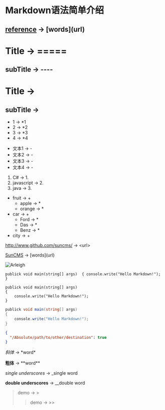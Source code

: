 Markdown语法简单介绍
===================

[reference](http://daringfireball.net/projects/markdown/syntax#em) -> \[words\](url)
-----

Title -> =====
========

subTitle  -> ----
----------

#  Title ->  # 

## subTitle -> ## 

* 1  -> *1
* 2  -> *2
* 3  -> *3
* 4  -> *4

- 文本1  -> -
- 文本2  -> -
- 文本3  -> -
- 文本4  -> -

1. C#  -> 1.
2. javascript  -> 2.
3. java  -> 3.

+ fruit -> +
    * apple -> *
    * orange -> *
+ car -> +
    * Ford -> *
    * Das -> *
    * Benz -> *
+ city -> +



<http://www.github.com/suncms/> -> <url\>

[SunCMS](http://www.github.com/suncms) -> \[words\](url)

![Arleigh](https://2.gravatar.com/avatar/e33ef2b191a87d6f2e124b7338eb2f14?d=https%3A%2F%2Fidenticons.github.com%2F0e800add69da66d65a0a7a011bf4b3a8.png&r=x&s=140 'Arleigh')

`
publick void main(string[] args) 
{
    console.write("Hello Markdown!");
}
`

````
publick void main(string[] args) 
{
    console.write("Hello Markdown!");
}
````

```C#
publick void main(string[] args) 
{
    console.write("Hello Markdown!");
}
```

```json
{
  "/Absolute/path/to/other/destination": true
}
```

*斜体* -> \*word\*

**粗体** -> \*\*word\*\*

_single underscores_    -> \_single word

__double underscores__    -> \__double word


> demo    -> \>
>> demo    -> \>\>
